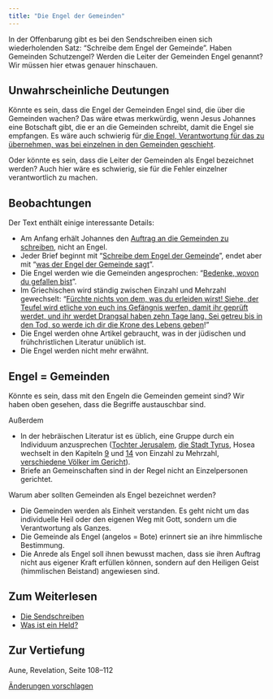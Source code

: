 ```yaml
---
title: "Die Engel der Gemeinden"
---
```



In der Offenbarung gibt es bei den Sendschreiben einen sich wiederholenden Satz: “Schreibe dem Engel der Gemeinde”. Haben Gemeinden Schutzengel? Werden die Leiter der Gemeinden Engel genannt? Wir müssen hier etwas genauer hinschauen.


## Unwahrscheinliche Deutungen

<a name="e98c"></a>
Könnte es sein, dass die Engel der Gemeinden Engel sind, die über die Gemeinden wachen? Das wäre etwas merkwürdig, wenn Jesus Johannes eine Botschaft gibt, die er an die Gemeinden schreibt, damit die Engel sie empfangen. Es wäre auch schwierig für[ die Engel, Verantwortung für das zu übernehmen, was bei einzelnen in den Gemeinden geschieht](https://www.bibleserver.com/SLT/Offenbarung2%2C24-25).

Oder könnte es sein, dass die Leiter der Gemeinden als Engel bezeichnet werden? Auch hier wäre es schwierig, sie für die Fehler einzelner verantwortlich zu machen.


## Beobachtungen

<a name="e9dd"></a>
Der Text enthält einige interessante Details:

- Am Anfang erhält Johannes den [Auftrag an die Gemeinden zu schreiben](https://www.bibleserver.com/SLT/Offenbarung1%2C11), nicht an Engel.
- Jeder Brief beginnt mit “[Schreibe dem Engel der Gemeinde](https://www.bibleserver.com/SLT/Offenbarung2%2C1)”, endet aber mit “[was der Engel der Gemeinde sagt](https://www.bibleserver.com/SLT/Offenbarung2%2C7)”.
- Die Engel werden wie die Gemeinden angesprochen: “[Bedenke, wovon du gefallen bist](https://www.bibleserver.com/SLT/Offenbarung2%2C5)”.
- Im Griechischen wird ständig zwischen Einzahl und Mehrzahl gewechselt: “[Fürchte nichts von dem, was du erleiden wirst! Siehe, der Teufel wird etliche von euch ins Gefängnis werfen, damit ihr geprüft werdet, und ihr werdet Drangsal haben zehn Tage lang. Sei getreu bis in den Tod, so werde ich dir die Krone des Lebens geben](https://www.bibleserver.com/SLT/Offenbarung2%2C10)!”
- Die Engel werden ohne Artikel gebraucht, was in der jüdischen und frühchristlichen Literatur unüblich ist.
- Die Engel werden nicht mehr erwähnt.



## Engel = Gemeinden

<a name="ab47"></a>
Könnte es sein, dass mit den Engeln die Gemeinden gemeint sind? Wir haben oben gesehen, dass die Begriffe austauschbar sind.

Außerdem

- In der hebräischen Literatur ist es üblich, eine Gruppe durch ein Individuum anzusprechen ([Tochter Jerusalem](https://www.bibleserver.com/SLT/Zefanja3%2C14), [die Stadt Tyrus](https://www.bibleserver.com/SLT/Hesekiel27), Hosea wechselt in den Kapiteln [9](https://www.bibleserver.com/SLT/Hosea9%2C1-6) und [14](https://www.bibleserver.com/SLT/Hosea14%2C1-3) von Einzahl zu Mehrzahl, [verschiedene Völker im Gericht](https://www.bibleserver.com/SLT/Zefanja2%2C1-5)).
- Briefe an Gemeinschaften sind in der Regel nicht an Einzelpersonen gerichtet.


Warum aber sollten Gemeinden als Engel bezeichnet werden?

- Die Gemeinden werden als Einheit verstanden. Es geht nicht um das individuelle Heil oder den eigenen Weg mit Gott, sondern um die Verantwortung als Ganzes.
- Die Gemeinde als Engel (angelos = Bote) erinnert sie an ihre himmlische Bestimmung.
- Die Anrede als Engel soll ihnen bewusst machen, dass sie ihren Auftrag nicht aus eigener Kraft erfüllen können, sondern auf den Heiligen Geist (himmlischen Beistand) angewiesen sind.



## Zum Weiterlesen

<a name="b241"></a>
- [Die Sendschreiben](../../../content/letters/expl/the-letters-to-the-seven-churches)
- [Was ist ein Held?](../../../topics/hero/short/a-real-hero)



## Zur Vertiefung

<a name="61f6"></a>
Aune, Revelation, Seite 108–112




[Änderungen vorschlagen](https://github.com/revelation-today/revelation-today/blob/main/exampleSite/content/docs/content/letters/expl/the-angel-of-the-churches.de.md)

